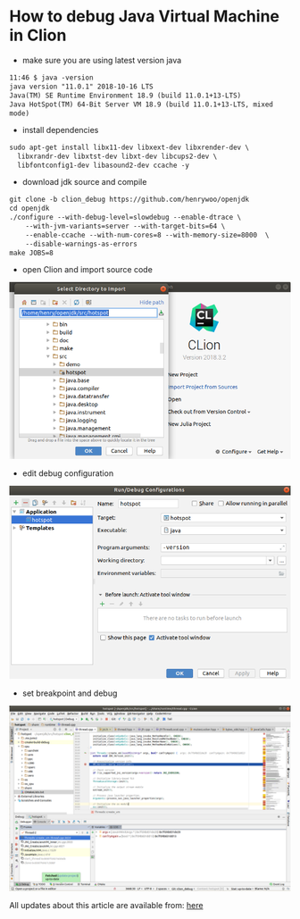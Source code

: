 
# How to debug Java Virtual Machine in Clion

- make sure you are using latest version java

```
11:46 $ java -version
java version "11.0.1" 2018-10-16 LTS
Java(TM) SE Runtime Environment 18.9 (build 11.0.1+13-LTS)
Java HotSpot(TM) 64-Bit Server VM 18.9 (build 11.0.1+13-LTS, mixed mode)
```

- install dependencies

```
sudo apt-get install libx11-dev libxext-dev libxrender-dev \
  libxrandr-dev libxtst-dev libxt-dev libcups2-dev \
  libfontconfig1-dev libasound2-dev ccache -y
```

- download jdk source and compile

```
git clone -b clion_debug https://github.com/henrywoo/openjdk
cd openjdk
./configure --with-debug-level=slowdebug --enable-dtrace \
    --with-jvm-variants=server --with-target-bits=64 \
    --enable-ccache --with-num-cores=8 --with-memory-size=8000  \
    --disable-warnings-as-errors
make JOBS=8
```

- open Clion and import source code

![](img/1.png)

- edit debug configuration

![](img/2.png)

- set breakpoint and debug

![](img/3.png)

All updates about this article are available from: [here](https://github.com/henrywoo/debug_JVM_Clion)


